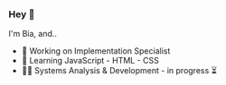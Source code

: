 ### Hey 👋

I'm Bia, and..

- 🔭 Working on Implementation Specialist
- 🌱 Learning JavaScript - HTML - CSS
- 👩‍🎓 Systems Analysis & Development - in progress ⏳
